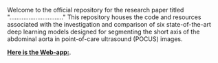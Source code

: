 

Welcome to the official repository for the research paper titled "..............................." This repository houses the code and resources associated with the investigation and comparison of six state-of-the-art deep learning models designed for segmenting the short axis of the abdominal aorta in point-of-care ultrasound (POCUS) images.





[**Here is the Web-app:**](https://mlshots.live/Aorta-POCUS-Segmentation/software).
